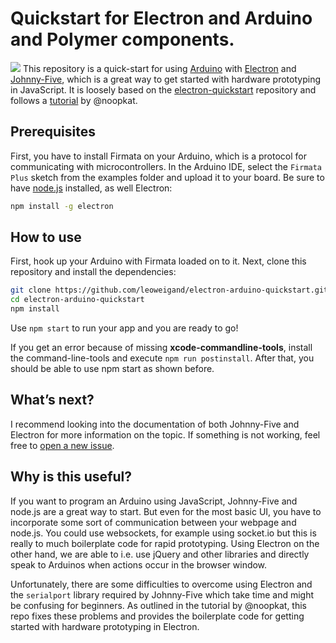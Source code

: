 # Quickstart for Electron and Arduino and Polymer components.

![](https://rawgit.com/leoweigand/electron-arduino-quickstart/master/poster.png)
This repository is a quick-start for using [Arduino](https://www.arduino.cc/) with [Electron](http://electron.atom.io/) and [Johnny-Five](http://johnny-five.io/), which is a great way to get started with hardware prototyping in JavaScript. It is loosely based on the [electron-quickstart](https://github.com/electron/electron-quick-start) repository and follows a [tutorial](http://meow.noopkat.com/using-johnny-five-within-an-electron-app/) by @noopkat.

## Prerequisites
First, you have to install Firmata on your Arduino, which is a protocol for communicating with microcontrollers. In the Arduino IDE, select the `Firmata Plus` sketch from the examples folder and upload it to your board.
Be sure to have [node.js](https://nodejs.org/en/) installed, as well Electron:
```bash
npm install -g electron
```

## How to use
First, hook up your Arduino with Firmata loaded on to it.
Next, clone this repository and install the dependencies:
```bash
git clone https://github.com/leoweigand/electron-arduino-quickstart.git
cd electron-arduino-quickstart
npm install
```
Use `npm start` to run your app and you are ready to go!
  
If you get an error because of missing **xcode-commandline-tools**, install the command-line-tools and execute `npm run postinstall`. After that, you should be able to use npm start as shown before.

## What’s next?
I recommend looking into the documentation of both Johnny-Five and Electron for more information on the topic. If something is not working, feel free to [open a new issue](https://github.com/leoweigand/electron-arduino-quickstart/issues/new).

## Why is this useful?
If you want to program an Arduino using JavaScript, Johnny-Five and node.js are a great way to start. But even for the most basic UI, you have to incorporate some sort of communication between your webpage and node.js. You could use websockets, for example using socket.io but this is really to much boilerplate code for rapid prototyping. Using Electron on the other hand, we are able to i.e. use jQuery and other libraries and directly speak to Arduinos when actions occur in the browser window.
  
Unfortunately, there are some difficulties to overcome using Electron and the `serialport` library required by Johnny-Five which take time and might be confusing for beginners. As outlined in the tutorial by @noopkat, this repo fixes these problems and provides the boilerplate code for getting started with hardware prototyping in Electron.
